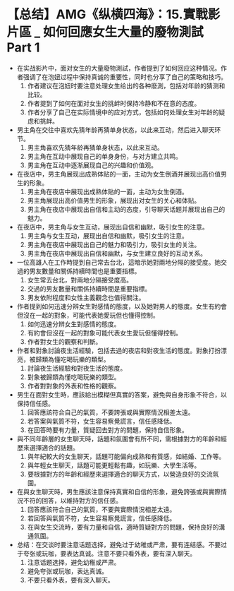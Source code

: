 # 【总结】AMG《纵横四海》：15.實戰影片區 _ 如何回應女生大量的廢物測試 Part 1

-   在实战影片中，面对女生的大量廢物測試，作者提到了如何回应这种情况。作者强调了在泡妞过程中保持真诚的重要性，同时也分享了自己的策略和技巧。
    1.  作者建议在泡妞时要注意处理女生给出的各种廢測，包括对年龄的猜测和比较。
    2.  作者提到了如何在面对女生的挑衅时保持冷静和不在意的态度。
    3.  作者分享了自己在实际情境中的应对方式，包括如何处理女生对年龄的疑虑和挑衅。
-   男主角在交往中喜欢先猜年龄再猜单身状态，以此来互动，然后进入聊天环节。
    1.  男主角喜欢先猜年龄再猜单身状态，以此来互动。
    2.  男主角在互动中展现自己的单身身份，与对方建立共鸣。
    3.  男主角在互动中逐渐展现自己的兴趣和价值观。
-   在夜店中，男主角展现出成熟体贴的一面，主动为女生倒酒并展现出高价值男生的形象。
    1.  男主角在夜店中展现出成熟体贴的一面，主动为女生倒酒。
    2.  男主角展现出高价值男生的形象，展现出对女生的关心和体贴。
    3.  男主角在夜店中展现出自信和主动的态度，引导聊天话题并展现出自己的魅力。
-   在夜店中，男主角与女生互动，展现出自信和幽默，吸引女生的注意。
    1.  男主角与女生互动，展现出自信和幽默，吸引女生的注意。
    2.  男主角在夜店中展现出自己的魅力和吸引力，吸引女生的关注。
    3.  男主角在夜店中展现出自信和幽默，与女生建立良好的互动关系。
-   一位高雄人在工作時提到自己常去台北，這暗示她對兩地分隔的接受度。她交過的男友數量和關係持續時間也是重要指標。
    1.  女生常去台北，對兩地分隔接受度高。
    2.  交過的男友數量和關係持續時間是重要指標。
    3.  男友依附程度和女性主義觀念也值得關注。
-   作者提到如何迅速分辨女生對感情的態度，以及她對男人的態度。女生有約會但沒在一起的對象，可能代表她愛玩但也懂得控制。
    1.  如何迅速分辨女生對感情的態度。
    2.  有約會但沒在一起的對象可能代表女生愛玩但懂得控制。
    3.  作者對女生的觀察和判斷。
-   作者和對象討論夜生活經驗，包括去過的夜店和對夜生活的態度。對象打扮漂亮，被歸類為懂吃喝玩樂的類型。
    1.  討論夜生活經驗和對夜生活的態度。
    2.  對象被歸類為懂吃喝玩樂的類型。
    3.  作者對對象的外表和性格的觀察。
-   男生在面對女生時，應該給出模糊但真實的答案，避免與自身形象不符合，以保持信任感。
    1.  回答應該符合自己的氣質，不要誇張或與實際情況相差太遠。
    2.  若答案與氣質不符，女生容易察覺謊言，信任感降低。
    3.  在回答時要有力量，質疑回去對方的問題，保持自信形象。
-   與不同年齡層的女生聊天時，話題和氛圍會有所不同，需根據對方的年齡和經歷來選擇適合的話題。
    1.  與年紀較大的女生聊天，話題可能偏向成熟和有質感，如結婚、工作等。
    2.  與年輕女生聊天，話題可能更輕鬆有趣，如玩樂、大學生活等。
    3.  要根據對方的年齡和經歷來選擇適合的聊天方式，以營造良好的交流氛圍。
-   在與女生聊天時，男生應該注意保持真實和自信的形象，避免誇張或與實際情況不符的回答，以維持對方的信任感。
    1.  回答應該符合自己的氣質，不要與實際情況相差太遠。
    2.  若回答與氣質不符，女生容易察覺謊言，信任感降低。
    3.  在與女生交流時，要有力量和自信，適時質疑對方的問題，保持良好的溝通氛圍。
-   总结：在交谈时要注意话题选择，避免过于幼稚或严肃，要有连结感。不要过于夸张或玩咖，要表达真诚。注意不要只看外表，要有深入聊天。
    1.  注意话题选择，避免幼稚或严肃。
    2.  避免夸张或玩咖，表达真诚。
    3.  不要只看外表，要有深入聊天。